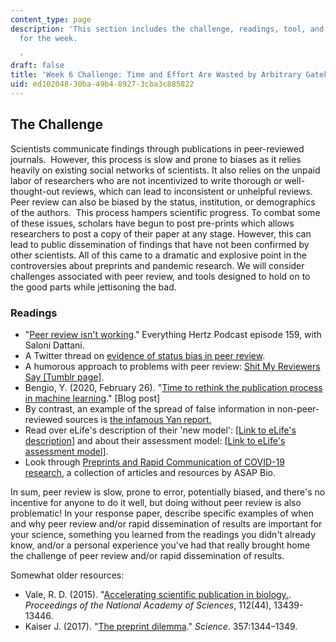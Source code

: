 ```yaml
---
content_type: page
description: 'This section includes the challenge, readings, tool, and response paper
  for the week.

  '
draft: false
title: 'Week 6 Challenge: Time and Effort Are Wasted by Arbitrary Gatekeeping'
uid: ed102048-30ba-49b4-8927-3cba3c885822
---
```

## The Challenge

Scientists communicate findings through publications in peer-reviewed journals.  However, this process is slow and prone to biases as it relies heavily on existing social networks of scientists. It also relies on the unpaid labor of researchers who are not incentivized to write thorough or well-thought-out reviews, which can lead to inconsistent or unhelpful reviews. Peer review can also be biased by the status, institution, or demographics of the authors.  This process hampers scientific progress. To combat some of these issues, scholars have begun to post pre-prints which allows researchers to post a copy of their paper at any stage. However, this can lead to public dissemination of findings that have not been confirmed by other scientists. All of this came to a dramatic and explosive point in the controversies about preprints and pandemic research. We will consider challenges associated with peer review, and tools designed to hold on to the good parts while jettisoning the bad.

### Readings

- "[Peer review isn't working](https://everythinghertz.com/159)." Everything Hertz Podcast episode 159, with Saloni Dattani.
- A Twitter thread on [evidence of status bias in peer review](https://twitter.com/BrianNosek/status/1568270176847552512).
- A humorous approach to problems with peer review: [Shit My Reviewers Say \[Tumblr page\]](https://shitmyreviewerssay.tumblr.com/).
- Bengio, Y. (2020, February 26). "[Time to rethink the publication process in machine learning](https://yoshuabengio.org/2020/02/26/time-to-rethink-the-publication-process-in-machine-learning/)." \[Blog post\]
- By contrast, an example of the spread of false information in non-peer-reviewed sources is [the infamous Yan report.](https://www.washingtonpost.com/technology/2021/02/12/china-covid-misinformation-li-meng-yan/)
- Read over eLife's description of their 'new model': \[[Link to eLife's description](https://elifesciences.org/inside-elife/54d63486/elife-s-new-model-changing-the-way-you-share-your-research)\] and about their assessment model: \[[Link to eLife's assessment model](https://elifesciences.org/inside-elife/db24dd46/elife-s-new-model-what-is-an-elife-assessment)\].
- Look through [Preprints and Rapid Communication of COVID-19 research](https://asapbio.org/preprints-and-covid-19), a collection of articles and resources by ASAP Bio. 

In sum, peer review is slow, prone to error, potentially biased, and there's no incentive for anyone to do it well, but doing without peer review is also problematic! In your response paper, describe specific examples of when and why peer review and/or rapid dissemination of results are important for your science, something you learned from the readings you didn't already know, and/or a personal experience you've had that really brought home the challenge of peer review and/or rapid dissemination of results.

Somewhat older resources:

- Vale, R. D. (2015). "[Accelerating scientific publication in biology.](https://www.pnas.org/content/112/44/13439). *Proceedings of the National Academy of Sciences*, 112(44), 13439-13446.
- Kaiser J. (2017). "[The preprint dilemma](https://www.science.org/doi/full/10.1126/science.357.6358.1344)." *Science*. 357:1344–1349.